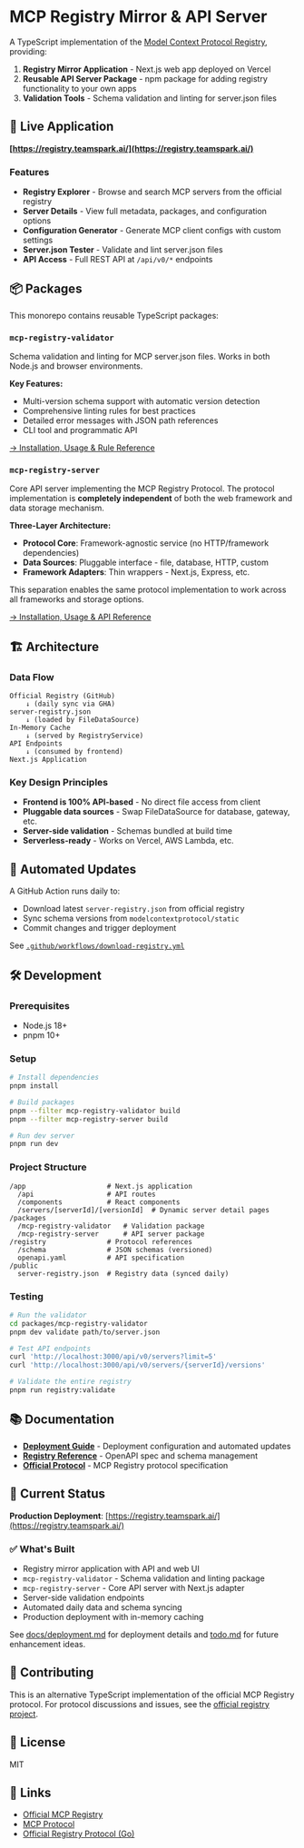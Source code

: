 # MCP Registry Mirror & API Server

A TypeScript implementation of the [Model Context Protocol Registry](https://github.com/modelcontextprotocol/registry), providing:

1. **Registry Mirror Application** - Next.js web app deployed on Vercel
2. **Reusable API Server Package** - npm package for adding registry functionality to your own apps
3. **Validation Tools** - Schema validation and linting for server.json files

## 🚀 Live Application

**[https://registry.teamspark.ai/](https://registry.teamspark.ai/)**

### Features

- **Registry Explorer** - Browse and search MCP servers from the official registry
- **Server Details** - View full metadata, packages, and configuration options  
- **Configuration Generator** - Generate MCP client configs with custom settings
- **Server.json Tester** - Validate and lint server.json files
- **API Access** - Full REST API at `/api/v0/*` endpoints

## 📦 Packages

This monorepo contains reusable TypeScript packages:

### `mcp-registry-validator`

Schema validation and linting for MCP server.json files. Works in both Node.js and browser environments.

**Key Features:**
- Multi-version schema support with automatic version detection
- Comprehensive linting rules for best practices
- Detailed error messages with JSON path references
- CLI tool and programmatic API

[→ Installation, Usage & Rule Reference](packages/mcp-registry-validator/README.md)

### `mcp-registry-server`

Core API server implementing the MCP Registry Protocol. The protocol implementation is **completely independent** of both the web framework and data storage mechanism.

**Three-Layer Architecture:**
- **Protocol Core**: Framework-agnostic service (no HTTP/framework dependencies)
- **Data Sources**: Pluggable interface - file, database, HTTP, custom
- **Framework Adapters**: Thin wrappers - Next.js, Express, etc.

This separation enables the same protocol implementation to work across all frameworks and storage options.

[→ Installation, Usage & API Reference](packages/mcp-registry-server/README.md)

## 🏗️ Architecture

### Data Flow

```
Official Registry (GitHub)
    ↓ (daily sync via GHA)
server-registry.json
    ↓ (loaded by FileDataSource)
In-Memory Cache
    ↓ (served by RegistryService)
API Endpoints
    ↓ (consumed by frontend)
Next.js Application
```

### Key Design Principles

- **Frontend is 100% API-based** - No direct file access from client
- **Pluggable data sources** - Swap FileDataSource for database, gateway, etc.
- **Server-side validation** - Schemas bundled at build time
- **Serverless-ready** - Works on Vercel, AWS Lambda, etc.

## 🔄 Automated Updates

A GitHub Action runs daily to:
- Download latest `server-registry.json` from official registry
- Sync schema versions from `modelcontextprotocol/static`
- Commit changes and trigger deployment

See [`.github/workflows/download-registry.yml`](.github/workflows/download-registry.yml)

## 🛠️ Development

### Prerequisites

- Node.js 18+
- pnpm 10+

### Setup

```bash
# Install dependencies
pnpm install

# Build packages
pnpm --filter mcp-registry-validator build
pnpm --filter mcp-registry-server build

# Run dev server
pnpm run dev
```

### Project Structure

```
/app                    # Next.js application
  /api                  # API routes
  /components           # React components
  /servers/[serverId]/[versionId]  # Dynamic server detail pages
/packages
  /mcp-registry-validator   # Validation package
  /mcp-registry-server      # API server package
/registry               # Protocol references
  /schema               # JSON schemas (versioned)
  openapi.yaml          # API specification
/public
  server-registry.json  # Registry data (synced daily)
```

### Testing

```bash
# Run the validator
cd packages/mcp-registry-validator
pnpm dev validate path/to/server.json

# Test API endpoints
curl 'http://localhost:3000/api/v0/servers?limit=5'
curl 'http://localhost:3000/api/v0/servers/{serverId}/versions'

# Validate the entire registry
pnpm run registry:validate
```

## 📚 Documentation

- [**Deployment Guide**](docs/deployment.md) - Deployment configuration and automated updates
- [**Registry Reference**](registry/README.md) - OpenAPI spec and schema management
- [**Official Protocol**](https://github.com/modelcontextprotocol/registry) - MCP Registry protocol specification

## 🎯 Current Status

**Production Deployment**: [https://registry.teamspark.ai/](https://registry.teamspark.ai/)

### ✅ What's Built

- Registry mirror application with API and web UI
- `mcp-registry-validator` - Schema validation and linting package
- `mcp-registry-server` - Core API server with Next.js adapter
- Server-side validation endpoints
- Automated daily data and schema syncing
- Production deployment with in-memory caching

See [docs/deployment.md](docs/deployment.md) for deployment details and [todo.md](todo.md) for future enhancement ideas.

## 🤝 Contributing

This is an alternative TypeScript implementation of the official MCP Registry protocol. For protocol discussions and issues, see the [official registry project](https://github.com/modelcontextprotocol/registry).

## 📄 License

MIT

## 🔗 Links

- [Official MCP Registry](https://registry.modelcontextprotocol.io)
- [MCP Protocol](https://github.com/modelcontextprotocol)
- [Official Registry Protocol (Go)](https://github.com/modelcontextprotocol/registry)
